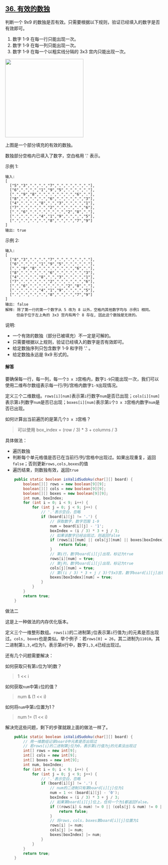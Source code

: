 ## [36. 有效的数独](https://leetcode-cn.com/problems/valid-sudoku/)
判断一个 9x9 的数独是否有效。只需要根据以下规则，验证已经填入的数字是否有效即可。

1. 数字 1-9 在每一行只能出现一次。
2. 数字 1-9 在每一列只能出现一次。
3. 数字 1-9 在每一个以粗实线分隔的 3x3 宫内只能出现一次。

<img src="https://upload.wikimedia.org/wikipedia/commons/thumb/f/ff/Sudoku-by-L2G-20050714.svg/250px-Sudoku-by-L2G-20050714.svg.png" width="250" />

上图是一个部分填充的有效的数独。

数独部分空格内已填入了数字，空白格用 '.' 表示。

示例 1:
```
输入:
[
  ["5","3",".",".","7",".",".",".","."],
  ["6",".",".","1","9","5",".",".","."],
  [".","9","8",".",".",".",".","6","."],
  ["8",".",".",".","6",".",".",".","3"],
  ["4",".",".","8",".","3",".",".","1"],
  ["7",".",".",".","2",".",".",".","6"],
  [".","6",".",".",".",".","2","8","."],
  [".",".",".","4","1","9",".",".","5"],
  [".",".",".",".","8",".",".","7","9"]
]
输出: true
```

示例 2:
```
输入:
[
  ["8","3",".",".","7",".",".",".","."],
  ["6",".",".","1","9","5",".",".","."],
  [".","9","8",".",".",".",".","6","."],
  ["8",".",".",".","6",".",".",".","3"],
  ["4",".",".","8",".","3",".",".","1"],
  ["7",".",".",".","2",".",".",".","6"],
  [".","6",".",".",".",".","2","8","."],
  [".",".",".","4","1","9",".",".","5"],
  [".",".",".",".","8",".",".","7","9"]
]
输出: false
解释: 除了第一行的第一个数字从 5 改为 8 以外，空格内其他数字均与 示例1 相同。
     但由于位于左上角的 3x3 宫内有两个 8 存在, 因此这个数独是无效的。
```

说明:

* 一个有效的数独（部分已被填充）不一定是可解的。
* 只需要根据以上规则，验证已经填入的数字是否有效即可。
* 给定数独序列只包含数字 1-9 和字符 '.' 。
* 给定数独永远是 9x9 形式的。

#### 解答
要确保每一行，每一列，每一个`3 x 3`宫格内，数字`1-9`只能出现一次，我们可以使用二维布尔数组表示每一行/列/宫格内数字`1-9`出现情况。

定义三个二维数组。`rows[i][num]`表示第`i`行数字`num`是否已出现；`cols[i][num]`表示第`i`列数字`num`是否已出现；`boxes[i][num]`表示第`i`个`3 x 3`宫格内数字`num`是否已出现。

如何计算出当前遍历的是第几个`3 x 3`宫格？
> 可以使用 box_index = (row / 3) * 3 + columns / 3

具体做法：

* 遍历数独
* 判断每个单元格值是否已在当前行/列/宫格中出现过。如果出现重复，返回`false`；否则更新`rows,cols,boxes`的值
* 遍历结束，则数独有效，返回`true`

```Java
    public static boolean isValidSudoku(char[][] board) {
        boolean[][] rows = new boolean[9][9];
        boolean[][] cols = new boolean[9][9];
        boolean[][] boxes = new boolean[9][9];
        int num, boxIndex;
        for (int i = 0; i < 9; i++) {
            for (int j = 0; j < 9; j++) {
                // '.'表示空白，忽略
                if (board[i][j] != '.') {
                    // 获取数字，数字范围 1-9
                    num = board[i][j] - '1';
                    boxIndex = (i / 3) * 3 + j / 3;
                    // 如果该数字已经出现过，则返回false
                    if (rows[i][num] || cols[j][num] || boxes[boxIndex][num]) {
                        return false;
                    }
                    // 第i行，数字board[i][j]出现，标记为true
                    rows[i][num] = true;
                    // 第j列，数字board[i][j]出现，标记为true
                    cols[j][num] = true;
                    // 第((i / 3) * 3 + j / 3)个3x3宫，数字board[i][j]出现，标记为true
                    boxes[boxIndex][num] = true;
                }
            }
        }
        return true;
    }
```

做法二

这是上一种做法的内存优化版本。

定义三个一维整形数组。`rows[i]`的二进制第`j`位表示第`i`行值为`j`的元素是否出现过。`cols, boxes`也是类似。举个例子：若`rows[0] = 26`，其二进制为`11010`。其二进制第`1,3,4`位为1，表示第`0`行中，数字`1,3,4`已经出现过。

还有几个问题需要解决：

如何获取只有第`i`位为1的数？
> 1 << i

如何获取`num`中第`i`位的值？
> num & (1 << i)

如何将`num`中第`i`位置为1？
> num != (1 << i)


解决完这些问题，剩下的步骤就跟上面的做法一样了。

```Java
    public static boolean isValidSudoku(char[][] board) {
        // 用一维数组记录board中元素是否出现过
        // 若rows[i]的二进制第j位为0，表示第i行值为j的元素没出现过
        int[] rows = new int[9];
        int[] cols = new int[9];
        int[] boxes = new int[9];
        int num, boxIndex;
        for (int i = 0; i < 9; i++) {
            for (int j = 0; j < 9; j++) {
                // '.'表示空白，忽略
                if (board[i][j] != '.') {
                    // num的二进制只有第board[i][j]位为1
                    num = 1 << (board[i][j] - '0');
                    boxIndex = (i / 3) * 3 + j / 3;
                    // 如果第board[i][j]位上，任何一个为1都返回false。
                    if ((rows[i] & num) != 0 || (cols[j] & num) != 0 || (boxes[boxIndex] & num) != 0) {
                        return false;
                    }
                    // 将rows，cols，boxes第board[i][j]位置为1
                    rows[i] |= num;
                    cols[j] |= num;
                    boxes[boxIndex] |= num;
                }
            }
        }
        return true;
    }
```
